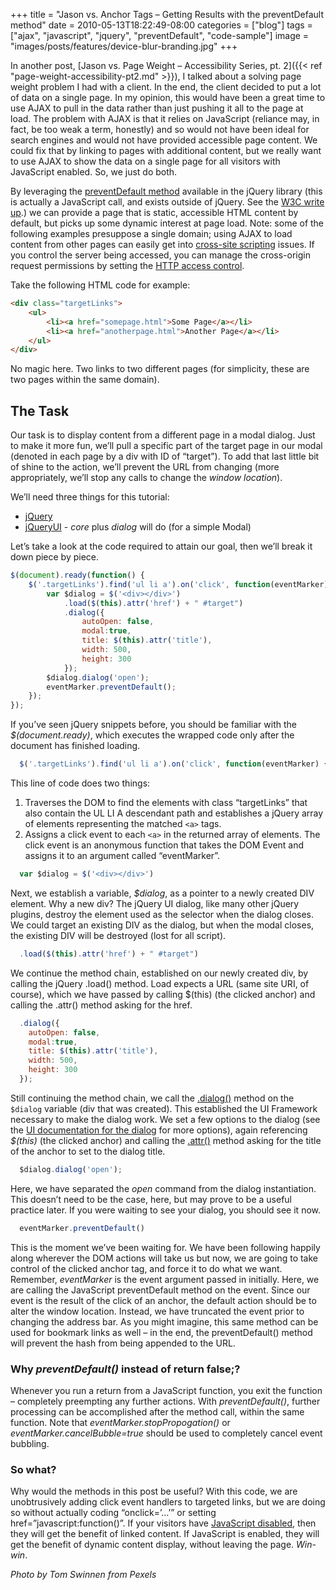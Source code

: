 +++
title         = "Jason vs. Anchor Tags – Getting Results with the preventDefault method"
date          = 2010-05-13T18:22:49-08:00
categories    = ["blog"]
tags          = ["ajax", "javascript", "jquery", "preventDefault", "code-sample"]
image         = "images/posts/features/device-blur-branding.jpg"
+++

In another post, [Jason vs. Page Weight – Accessibility Series, pt. 2]({{< ref "page-weight-accessibility-pt2.md" >}}), I talked about a solving page weight problem I had with a client.<!--more-->  In the end, the client decided to put a lot of data on a single page.  In my opinion, this would have been a great time to use AJAX to pull in the data rather than just pushing it all to the page at load.  The problem with AJAX is that it relies on JavaScript (reliance may, in fact, be too weak a term, honestly) and so would not have been ideal for search engines and would not have provided accessible page content.  We could fix that by linking to pages with additional content, but we really want to use AJAX to show the data on a single page for all visitors with JavaScript enabled.  So, we just do both.

By leveraging the [preventDefault method](http://api.jquery.com/category/events/event-object/#post-201) available in the jQuery library (this is actually a JavaScript call, and exists outside of jQuery.  See the [W3C write up](http://www.w3.org/TR/2001/WD-DOM-Level-3-Events-20010823/events.html#Events-Event-preventDefault).) we can provide a page that is static, accessible HTML content by default, but picks up some dynamic interest at page load.  Note: some of the following examples presuppose a single domain; using AJAX to load content from other pages can easily get into [cross-site scripting](http://en.wikipedia.org/wiki/Cross-site_scripting) issues.  If you control the server being accessed, you can manage the cross-origin request permissions by setting the [HTTP access control](https://developer.mozilla.org/en-US/docs/Web/HTTP/Access_control_CORS).

Take the following HTML code for example:

```html
<div class="targetLinks">
	<ul>
		<li><a href="somepage.html">Some Page</a></li>
		<li><a href="anotherpage.html">Another Page</a></li>
	</ul>
</div>
```

No magic here.  Two links to two different pages (for simplicity, these are two pages within the same domain).

## The Task

Our task is to display content from a different page in a modal dialog.  Just to make it more fun, we’ll pull a specific part of the target page in our modal (denoted in each page by a div with ID of “target”).  To add that last little bit of shine to the action, we’ll prevent the URL from changing (more appropriately, we’ll stop any calls to change the _window location_).

We’ll need three things for this tutorial:

* [jQuery](http://jquery.com)
* [jQueryUI](https://jqueryui.com/) - _core_ plus _dialog_ will do (for a simple Modal)

Let’s take a look at the code required to attain our goal, then we’ll break it down piece by piece.

```javascript
$(document).ready(function() {
	$('.targetLinks').find('ul li a').on('click', function(eventMarker) {
		var $dialog = $('<div></div>')
			.load($(this).attr('href') + " #target")
			.dialog({
				autoOpen: false,
				modal:true,
				title: $(this).attr('title'),
				width: 500,
				height: 300
			});
		$dialog.dialog('open');
		eventMarker.preventDefault();
	});
});
```

If you’ve seen jQuery snippets before, you should be familiar with the _$(document.ready)_, which executes the wrapped code only after the document has finished loading.

```javascript
  $('.targetLinks').find('ul li a').on('click', function(eventMarker) {
```

This line of code does two things:

1. Traverses the DOM to find the elements with class “targetLinks” that also contain the UL LI A descendant path and establishes a jQuery array of elements representing the matched `<a>` tags.
2. Assigns a click event to each `<a>` in the returned array of elements.  The click event is an anonymous function that takes the DOM Event and assigns it to an argument called “eventMarker”.

```javascript
  var $dialog = $('<div></div>')
```

Next, we establish a variable, _$dialog_, as a pointer to a newly created DIV element. Why a new div? The jQuery UI dialog, like many other jQuery plugins, destroy the element used as the selector when the dialog closes.  We could target an existing DIV as the dialog, but when the modal closes, the existing DIV will be destroyed (lost for all script).

```javascript
  .load($(this).attr('href') + " #target")
```


We continue the method chain, established on our newly created div, by calling the jQuery .load() method.  Load expects a URL (same site URI, of course), which we have passed by calling $(this) (the clicked anchor) and calling the .attr() method asking for the href.

```javascript
  .dialog({
  	autoOpen: false,
  	modal:true,
  	title: $(this).attr('title'),
  	width: 500,
  	height: 300
  });
```

Still continuing the method chain, we call the [.dialog()](http://jqueryui.com/demos/dialog/) method on the `$dialog` variable (div that was created).  This established the UI Framework necessary to make the dialog work.  We set a few options to the dialog (see the [UI documentation for the dialog](http://jqueryui.com/dialog/#options) for more options), again referencing _$(this)_ (the clicked anchor) and calling the [.attr()](http://api.jquery.com/attr/) method asking for the title of the anchor to set to the dialog title.

```javascript
  $dialog.dialog('open');
```

Here, we have separated the _open_ command from the dialog instantiation.  This doesn’t need to be the case, here, but may prove to be a useful practice later.  If you were waiting to see your dialog, you should see it now.

```javascript
  eventMarker.preventDefault()
```

This is the moment we’ve been waiting for.  We have been following happily along wherever the DOM actions will take us but now, we are going to take control of the clicked anchor tag, and force it to do what we want.  Remember, _eventMarker_ is the event argument passed in initially.  Here, we are calling the JavaScript preventDefault method on the event.  Since our event is the result of the click of an anchor, the default action should be to alter the window location.  Instead, we have truncated the event prior to changing the address bar.  As you might imagine, this same method can be used for bookmark links as well – in the end, the preventDefault() method will prevent the hash from being appended to the URL.

### Why _preventDefault()_ instead of return false;?

Whenever  you run a return from a JavaScript function, you exit the function – completely preempting any further actions.  With _preventDefault()_, further processing can be accomplished after the method call, within the same function.  Note that _eventMarker.stopPropogation()_ or _eventMarker.cancelBubble=true_ should be used to completely cancel event bubbling.

### So what?

Why would the methods in this post be useful?  With this code,  we are unobtrusively adding click event handlers to targeted links, but we are doing so without actually coding “onclick=’…’” or setting href=”javascript:function()”.  If your visitors have [JavaScript disabled](http://www.webdesignerdepot.com/2010/02/how-to-plan-for-the-absence-of-javascript/), then they will get the benefit of linked content.  If JavaScript is enabled, they will get the benefit of dynamic content display, without leaving the page.  _Win-win_.

*Photo by Tom Swinnen from Pexels*
